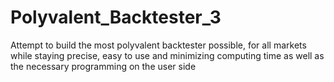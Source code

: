 # Polyvalent_Backtester_3
Attempt to build the most polyvalent backtester possible, for all markets while staying precise, easy to use and minimizing computing time as well as the necessary programming on the user side
